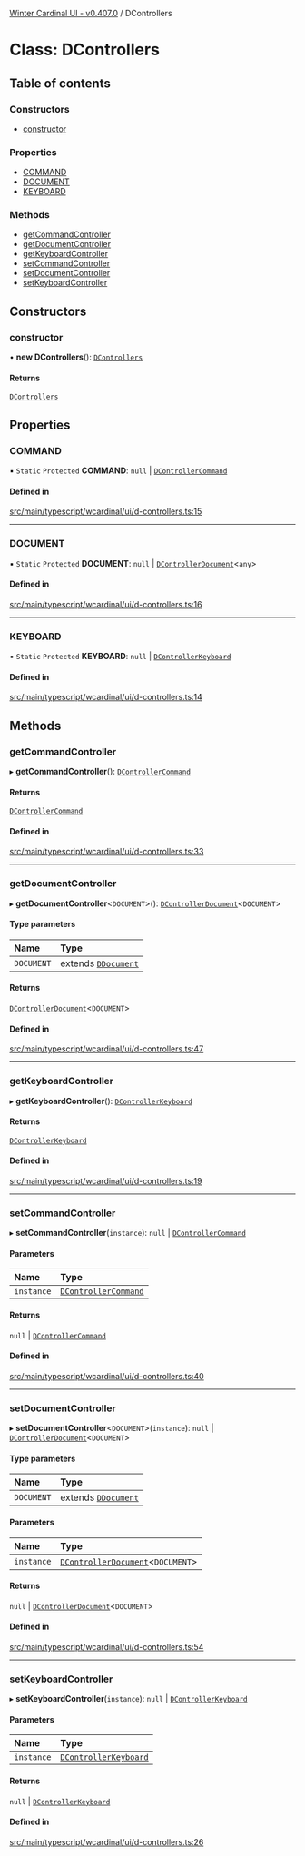 [Winter Cardinal UI - v0.407.0](../index.md) / DControllers

# Class: DControllers

## Table of contents

### Constructors

- [constructor](DControllers.md#constructor)

### Properties

- [COMMAND](DControllers.md#command)
- [DOCUMENT](DControllers.md#document)
- [KEYBOARD](DControllers.md#keyboard)

### Methods

- [getCommandController](DControllers.md#getcommandcontroller)
- [getDocumentController](DControllers.md#getdocumentcontroller)
- [getKeyboardController](DControllers.md#getkeyboardcontroller)
- [setCommandController](DControllers.md#setcommandcontroller)
- [setDocumentController](DControllers.md#setdocumentcontroller)
- [setKeyboardController](DControllers.md#setkeyboardcontroller)

## Constructors

### constructor

• **new DControllers**(): [`DControllers`](DControllers.md)

#### Returns

[`DControllers`](DControllers.md)

## Properties

### COMMAND

▪ `Static` `Protected` **COMMAND**: ``null`` \| [`DControllerCommand`](../interfaces/DControllerCommand.md)

#### Defined in

[src/main/typescript/wcardinal/ui/d-controllers.ts:15](https://github.com/winter-cardinal/winter-cardinal-ui/blob/v0.407.0/src/main/typescript/wcardinal/ui/d-controllers.ts#L15)

___

### DOCUMENT

▪ `Static` `Protected` **DOCUMENT**: ``null`` \| [`DControllerDocument`](../interfaces/DControllerDocument.md)\<`any`\>

#### Defined in

[src/main/typescript/wcardinal/ui/d-controllers.ts:16](https://github.com/winter-cardinal/winter-cardinal-ui/blob/v0.407.0/src/main/typescript/wcardinal/ui/d-controllers.ts#L16)

___

### KEYBOARD

▪ `Static` `Protected` **KEYBOARD**: ``null`` \| [`DControllerKeyboard`](../interfaces/DControllerKeyboard.md)

#### Defined in

[src/main/typescript/wcardinal/ui/d-controllers.ts:14](https://github.com/winter-cardinal/winter-cardinal-ui/blob/v0.407.0/src/main/typescript/wcardinal/ui/d-controllers.ts#L14)

## Methods

### getCommandController

▸ **getCommandController**(): [`DControllerCommand`](../interfaces/DControllerCommand.md)

#### Returns

[`DControllerCommand`](../interfaces/DControllerCommand.md)

#### Defined in

[src/main/typescript/wcardinal/ui/d-controllers.ts:33](https://github.com/winter-cardinal/winter-cardinal-ui/blob/v0.407.0/src/main/typescript/wcardinal/ui/d-controllers.ts#L33)

___

### getDocumentController

▸ **getDocumentController**\<`DOCUMENT`\>(): [`DControllerDocument`](../interfaces/DControllerDocument.md)\<`DOCUMENT`\>

#### Type parameters

| Name | Type |
| :------ | :------ |
| `DOCUMENT` | extends [`DDocument`](../interfaces/DDocument.md) |

#### Returns

[`DControllerDocument`](../interfaces/DControllerDocument.md)\<`DOCUMENT`\>

#### Defined in

[src/main/typescript/wcardinal/ui/d-controllers.ts:47](https://github.com/winter-cardinal/winter-cardinal-ui/blob/v0.407.0/src/main/typescript/wcardinal/ui/d-controllers.ts#L47)

___

### getKeyboardController

▸ **getKeyboardController**(): [`DControllerKeyboard`](../interfaces/DControllerKeyboard.md)

#### Returns

[`DControllerKeyboard`](../interfaces/DControllerKeyboard.md)

#### Defined in

[src/main/typescript/wcardinal/ui/d-controllers.ts:19](https://github.com/winter-cardinal/winter-cardinal-ui/blob/v0.407.0/src/main/typescript/wcardinal/ui/d-controllers.ts#L19)

___

### setCommandController

▸ **setCommandController**(`instance`): ``null`` \| [`DControllerCommand`](../interfaces/DControllerCommand.md)

#### Parameters

| Name | Type |
| :------ | :------ |
| `instance` | [`DControllerCommand`](../interfaces/DControllerCommand.md) |

#### Returns

``null`` \| [`DControllerCommand`](../interfaces/DControllerCommand.md)

#### Defined in

[src/main/typescript/wcardinal/ui/d-controllers.ts:40](https://github.com/winter-cardinal/winter-cardinal-ui/blob/v0.407.0/src/main/typescript/wcardinal/ui/d-controllers.ts#L40)

___

### setDocumentController

▸ **setDocumentController**\<`DOCUMENT`\>(`instance`): ``null`` \| [`DControllerDocument`](../interfaces/DControllerDocument.md)\<`DOCUMENT`\>

#### Type parameters

| Name | Type |
| :------ | :------ |
| `DOCUMENT` | extends [`DDocument`](../interfaces/DDocument.md) |

#### Parameters

| Name | Type |
| :------ | :------ |
| `instance` | [`DControllerDocument`](../interfaces/DControllerDocument.md)\<`DOCUMENT`\> |

#### Returns

``null`` \| [`DControllerDocument`](../interfaces/DControllerDocument.md)\<`DOCUMENT`\>

#### Defined in

[src/main/typescript/wcardinal/ui/d-controllers.ts:54](https://github.com/winter-cardinal/winter-cardinal-ui/blob/v0.407.0/src/main/typescript/wcardinal/ui/d-controllers.ts#L54)

___

### setKeyboardController

▸ **setKeyboardController**(`instance`): ``null`` \| [`DControllerKeyboard`](../interfaces/DControllerKeyboard.md)

#### Parameters

| Name | Type |
| :------ | :------ |
| `instance` | [`DControllerKeyboard`](../interfaces/DControllerKeyboard.md) |

#### Returns

``null`` \| [`DControllerKeyboard`](../interfaces/DControllerKeyboard.md)

#### Defined in

[src/main/typescript/wcardinal/ui/d-controllers.ts:26](https://github.com/winter-cardinal/winter-cardinal-ui/blob/v0.407.0/src/main/typescript/wcardinal/ui/d-controllers.ts#L26)
